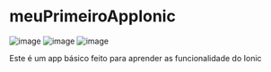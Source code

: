# meuPrimeiroAppIonic
![image](https://github.com/gzccl22/meuPrimeiroAppIonic/assets/102630771/0098d972-24aa-4a78-a340-e501fcc0ca3f)
![image](https://github.com/gzccl22/meuPrimeiroAppIonic/assets/102630771/e72417e1-f92d-40e2-9262-82fde8d7eb09)
![image](https://github.com/gzccl22/meuPrimeiroAppIonic/assets/102630771/2e00361e-7aba-44bf-ae46-ba7ff214ecdd)

Este é um app básico feito para aprender as funcionalidade do Ionic
